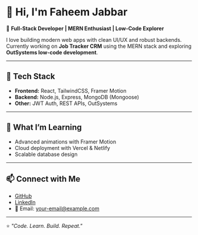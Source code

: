 # 👋 Hi, I'm Faheem Jabbar

🚀 **Full-Stack Developer | MERN Enthusiast | Low-Code Explorer**

I love building modern web apps with clean UI/UX and robust backends. Currently working on **Job Tracker CRM** using the MERN stack and exploring **OutSystems low-code development**.

---

## 🔧 Tech Stack
- **Frontend:** React, TailwindCSS, Framer Motion  
- **Backend:** Node.js, Express, MongoDB (Mongoose)  
- **Other:** JWT Auth, REST APIs, OutSystems  

---

## 🌱 What I’m Learning
- Advanced animations with Framer Motion  
- Cloud deployment with Vercel & Netlify  
- Scalable database design  

---

## 📫 Connect with Me
- [GitHub](https://github.com/your-username)  
- [LinkedIn](https://linkedin.com/in/your-link)  
- 📧 Email: your-email@example.com  

---

⭐️ _"Code. Learn. Build. Repeat."_  
